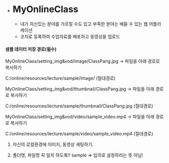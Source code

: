 * # MyOnlineClass

  * 내가 자신있는 분야를 가르칠 수도 있고 부족한 분야는 배울 수 있는 웹 어플리케이션 
  * 코치로 등록하여 수업자료를 배포하고 동영상을 업로드



#### 샘플 데이터 저장 경로(필수)

MyOnlineClass/setting_img&vod/image/ClassPang.jpg  -> 파일을 아래 경로로 복사하기

C:/online/resources/lecture/sample/image/   (절대경로)



MyOnlineClass/setting_img&vod/thumbnail/ClassPang.jpg -> 파일을 아래 경로로 복사하기

C:/online/resources/lecture/sample/thumbnail/ClassPang.jpg (절대경로) 



MyOnlineClass/setting_img&vod/video/sample_video.mp4  -> 파일을 아래 경로로 복사하기

C:/online/resources/lecture/sample/video/sample_video.mp4 (절대경로)



1. 자신의 로컬환경에 이미지, 동영상 세팅하기.


2. 폴더명, 파일명 꼭 일치 하도록!! sample => 임의로 설정하라는 뜻 아님!
